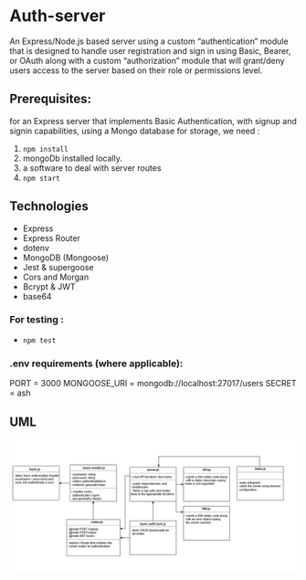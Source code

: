 # Auth-server

An Express/Node.js based server using a custom “authentication” module that is designed to handle user registration and sign in using Basic, Bearer, or OAuth along with a custom “authorization” module that will grant/deny users access to the server based on their role or permissions level.

## Prerequisites:

for an Express server that implements Basic Authentication, with signup and signin capabilities, using a Mongo database for storage, we need :

1. `npm install`
2. mongoDb installed locally.
3. a software to deal with server routes
4. `npm start`


## Technologies

- Express
- Express Router
- dotenv
- MongoDB (Mongoose)
- Jest & supergoose
- Cors and Morgan
- Bcrypt & JWT
- base64

### For testing : 

- `npm test`

### .env requirements (where applicable):

PORT = 3000
MONGOOSE_URI = mongodb://localhost:27017/users
SECRET = ash

## UML

![](./assets/class-11-uml.jpg)

